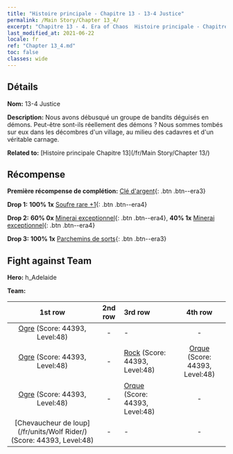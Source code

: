 ```yaml
---
title: "Histoire principale - Chapitre 13 - 13-4 Justice"
permalink: /Main Story/Chapter 13_4/
excerpt: "Chapitre 13 - 4. Era of Chaos  Histoire principale - Chapitre 13_4. 13-4 Justice"
last_modified_at: 2021-06-22
locale: fr
ref: "Chapter 13_4.md"
toc: false
classes: wide
---
```


## Détails

 **Nom:** 13-4 Justice

 **Description:** Nous avons débusqué un groupe de bandits déguisés en démons. Peut-être sont-ils réellement des démons ? Nous sommes tombés sur eux dans les décombres d'un village, au milieu des cadavres et d'un véritable carnage.

 **Related to:** [Histoire principale Chapitre 13](/fr/Main Story/Chapter 13/)

## Récompense

 **Première récompense de complétion:** [Clé d'argent](/ItemsFR/con_693/){: .btn .btn--era3}

 **Drop 1:** **100% 1x** [Soufre rare +1](/ItemsFR/mat_43/){: .btn .btn--era4}

 **Drop 2:** **60% 0x** [Minerai exceptionnel](/ItemsFR/mat_33/){: .btn .btn--era4}, **40% 1x** [Minerai exceptionnel](/ItemsFR/mat_33/){: .btn .btn--era4}

 **Drop 3:** **100% 1x** [Parchemins de sorts](/ItemsFR/con_694/){: .btn .btn--era3}


## Fight against Team
 **Hero:** h_Adelaide

 **Team:**


  | 1st row | 2nd row | 3rd row | 4th row |
  |:----:|:----:|:----|:----:|
  | [Ogre](/fr/units/Ogre/) (Score: 44393, Level:48)  | - | - | - |
  | [Ogre](/fr/units/Ogre/) (Score: 44393, Level:48)  | - | [Rock](/fr/units/Roc/) (Score: 44393, Level:48)  | [Orque](/fr/units/Orc/) (Score: 44393, Level:48)  |
  | [Ogre](/fr/units/Ogre/) (Score: 44393, Level:48)  | - | [Orque](/fr/units/Orc/) (Score: 44393, Level:48)  | - |
  | [Chevaucheur de loup](/fr/units/Wolf Rider/) (Score: 44393, Level:48)  | - | - | - |


